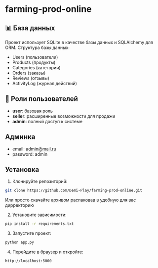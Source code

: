 # farming-prod-online
 

## 📊 База данных

Проект использует SQLite в качестве базы данных и SQLAlchemy для ORM. Структура базы данных:
- Users (пользователи)
- Products (продукты)
- Categories (категории)
- Orders (заказы)
- Reviews (отзывы)
- ActivityLog (журнал действий)

## 👥 Роли пользователей

- **user**: базовая роль
- **seller**: расширенные возможности для продажи
- **admin**: полный доступ к системе

## Админка

- email: admin@mail.ru
- password: admin

## Установка

1. Клонируйте репозиторий:

```bash
git clone https://github.com/Demi-Play/farming-prod-online.git
```

Или просто скачайте архивом распаковав в удобную для вас дирректорию

2. Установите зависимости:

```bash
pip install -r requirements.txt
```

3. Запустите проект:

```bash
python app.py
```


4. Перейдите в браузер и откройте:

```bash
http://localhost:5000
```


